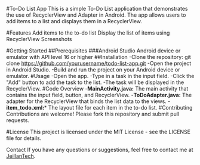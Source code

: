 #To-Do List App
This is a simple To-Do List application that demonstrates the use of RecyclerView and Adapter in Android. The app allows users to add items to a list and displays them in a RecyclerView.

#Features
Add items to the to-do list
Display the list of items using RecyclerView
Screenshots


#Getting Started
##Prerequisites
###Android Studio
Android device or emulator with API level 16 or higher
##Installation
-Clone the repository:
git clone https://github.com/yourusername/todo-list-app.git
-Open the project in Android Studio.
-Build and run the project on your Android device or emulator.
#Usage
-Open the app.
-Type in a task in the input field.
-Click the "Add" button to add the task to the list.
-The task will be displayed in the RecyclerView.
#Code Overview
-**MainActivity.java:** The main activity that contains the input field, button, and RecyclerView.
-**ToDoAdapter.java:** The adapter for the RecyclerView that binds the list data to the views.
-**item_todo.xml:*** The layout file for each item in the to-do list.
#Contributing
Contributions are welcome! Please fork this repository and submit pull requests.

#License
This project is licensed under the MIT License - see the LICENSE file for details.

Contact
If you have any questions or suggestions, feel free to contact me at [JeillanTech](https://jeillantech.co.ke).
